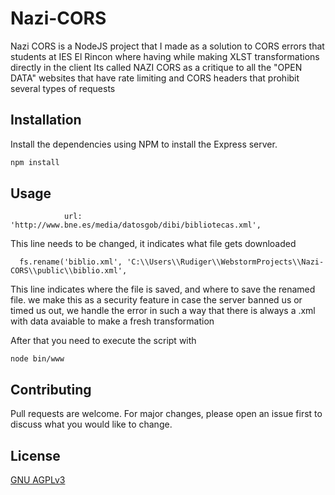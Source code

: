 # Nazi-CORS

Nazi CORS is a NodeJS project that I made as a solution to CORS errors that students at IES El Rincon where having while making XLST transformations directly in the client
Its called NAZI CORS as a critique to all the "OPEN DATA" websites that have rate limiting and CORS headers that prohibit several types of requests
## Installation

Install the dependencies using NPM to install the Express server.

```bash
npm install
```

## Usage

```nodejs
            url:  'http://www.bne.es/media/datosgob/dibi/bibliotecas.xml',
```
This line needs to be changed, it indicates what file gets downloaded

```nodejs
  fs.rename('biblio.xml', 'C:\\Users\\Rudiger\\WebstormProjects\\Nazi-CORS\\public\\biblio.xml',
```
This line indicates where the file is saved, and where to save the renamed file. we make this as a security feature in case the server banned us or timed us out, we handle the error in such a way that there is always a .xml with data avaiable to make a fresh transformation

After that you need to execute the script with
```
node bin/www
```
## Contributing
Pull requests are welcome. For major changes, please open an issue first to discuss what you would like to change.

## License
[GNU AGPLv3](https://choosealicense.com/licenses/agpl-3.0/)
